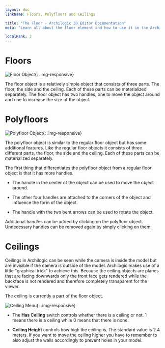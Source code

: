 ```yaml
---
layout: doc
linkName: Floors, Polyfloors and Ceilings

title: "The Floor - Archilogic 3D Editor Documentation"
meta: "Learn all about the floor element and how to use it in the Archilogic 3D Editor. Check out our documentation."

localRank: 3
---
```


# Floors

![Floor Object]({{site.baseurl}}/assets/images/Architecture-Floor-Object.jpg){: .img-responsive}

The floor object is a relatively simple object that consists of three parts. The floor, the side and the ceiling. Each of these parts can be materialized separately. The floor object has two handles, one to move the object around and one to increase the size of the object.

# Polyfloors

![Polyfloor Object]({{site.baseurl}}/assets/images/Architecture-Polyfloor-Object.jpg){: .img-responsive}

The polyfloor object is similar to the regular floor object but has some additional features. Like the regular floor objects it consists of three different parts, the floor, the side and the ceiling. Each of these parts can be materialized separately.

The first thing that differentiates the polyfloor object from a regular floor object is that it has more handles.
* The handle in the center of the object can be used to move the object around.

* The other four handles are attached to the corners of the object and influence the form of the object.

* The handle with the two bent arrows can be used to rotate the object.

Additional handles can be added by clicking on the polyfloor object. Unnecessary handles can be removed again by simply clicking on them.

# Ceilings

Ceilings in Archilogic can be seen while the camera is inside the model but are invisible if the camera is outside of the model. Archilogic makes use of a little "graphical trick" to achieve this. Because the ceiling objects are planes that are facing downwards only the front face gets rendered while the backface is not rendered and therefore completely transparent for the viewer.

The ceiling is currently a part of the floor object.

![Ceiling Menu]({{site.baseurl}}/assets/images/Architecture-Floor-Ceiling-Menu.jpg){: .img-responsive}

* The **Has Ceiling** switch controls whether there is a ceiling or not. 1 means there is a ceiling while 0 means that there is none.

* **Ceiling Height** controls how high the ceiling is. The standard value is 2.4 meters. If you want to move the ceiling higher you have to remember to also adjust the walls accordingly to prevent holes in your model.
